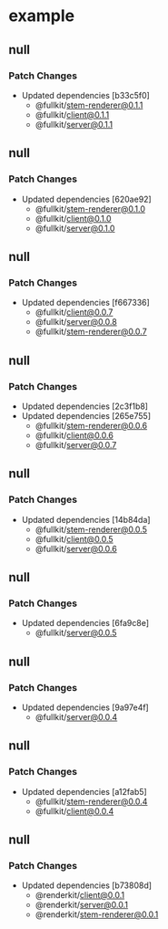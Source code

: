 # example

## null

### Patch Changes

- Updated dependencies [b33c5f0]
  - @fullkit/stem-renderer@0.1.1
  - @fullkit/client@0.1.1
  - @fullkit/server@0.1.1

## null

### Patch Changes

- Updated dependencies [620ae92]
  - @fullkit/stem-renderer@0.1.0
  - @fullkit/client@0.1.0
  - @fullkit/server@0.1.0

## null

### Patch Changes

- Updated dependencies [f667336]
  - @fullkit/client@0.0.7
  - @fullkit/server@0.0.8
  - @fullkit/stem-renderer@0.0.7

## null

### Patch Changes

- Updated dependencies [2c3f1b8]
- Updated dependencies [265e755]
  - @fullkit/stem-renderer@0.0.6
  - @fullkit/client@0.0.6
  - @fullkit/server@0.0.7

## null

### Patch Changes

- Updated dependencies [14b84da]
  - @fullkit/stem-renderer@0.0.5
  - @fullkit/client@0.0.5
  - @fullkit/server@0.0.6

## null

### Patch Changes

- Updated dependencies [6fa9c8e]
  - @fullkit/server@0.0.5

## null

### Patch Changes

- Updated dependencies [9a97e4f]
  - @fullkit/server@0.0.4

## null

### Patch Changes

- Updated dependencies [a12fab5]
  - @fullkit/stem-renderer@0.0.4
  - @fullkit/client@0.0.4

## null

### Patch Changes

- Updated dependencies [b73808d]
  - @renderkit/client@0.0.1
  - @renderkit/server@0.0.1
  - @renderkit/stem-renderer@0.0.1
